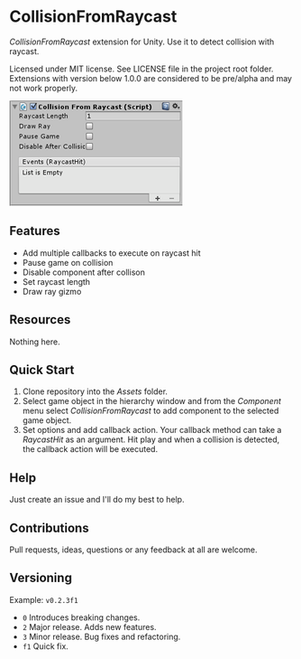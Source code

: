 # CollisionFromRaycast

*CollisionFromRaycast* extension for Unity. Use it to detect collision with raycast.

Licensed under MIT license. See LICENSE file in the project root folder.   
Extensions with version below 1.0.0 are considered to be pre/alpha and may not work properly.

![CollisionFromRaycast](/Resources/cover_screenshot.png?raw=true)

## Features

* Add multiple callbacks to execute on raycast hit
* Pause game on collision
* Disable component after collison
* Set raycast length
* Draw ray gizmo

## Resources

Nothing here.

## Quick Start

1. Clone repository into the *Assets* folder.
2. Select game object in the hierarchy window and from the *Component* menu
   select *CollisionFromRaycast* to add component to the selected game object.
3. Set options and add callback action. Your callback method can take a *RaycastHit* as an argument.
   Hit play and when a collision is detected, the callback action will be executed.

## Help

Just create an issue and I'll do my best to help.

## Contributions

Pull requests, ideas, questions or any feedback at all are welcome.

## Versioning

Example: `v0.2.3f1`

- `0` Introduces breaking changes.
- `2` Major release. Adds new features.
- `3` Minor release. Bug fixes and refactoring.
- `f1` Quick fix.